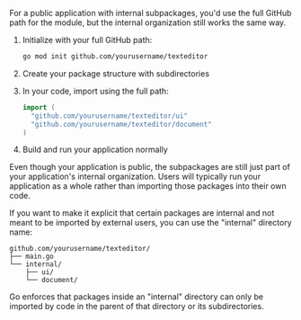For a public application with internal subpackages, you'd use the full GitHub path for the module, but the internal organization still works the same way.

1. Initialize with your full GitHub path:

   ```bash
   go mod init github.com/yourusername/texteditor
   ```

2. Create your package structure with subdirectories

3. In your code, import using the full path:

   ```go
   import (
     "github.com/yourusername/texteditor/ui"
     "github.com/yourusername/texteditor/document"
   )
   ```

4. Build and run your application normally

Even though your application is public, the subpackages are still just part of your application's internal organization. Users will typically run your application as a whole rather than importing those packages into their own code.

If you want to make it explicit that certain packages are internal and not meant to be imported by external users, you can use the "internal" directory name:

```
github.com/yourusername/texteditor/
├── main.go
└── internal/
    ├── ui/
    └── document/
```

Go enforces that packages inside an "internal" directory can only be imported by code in the parent of that directory or its subdirectories.
